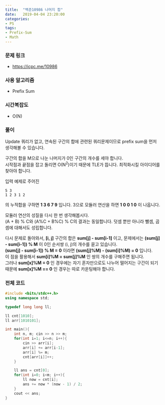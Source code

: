 ```yaml
---
title:  "백준10986 나머지 합"
date:   2019-04-04 23:20:00
categories:
- PS
tags:
- Prefix-Sum
- Math
---
```


### 문제 링크
* https://icpc.me/10986

### 사용 알고리즘
* Prefix Sum

### 시간복잡도
* O(N)

### 풀이
Update 쿼리가 없고, 연속된 구간의 합에 관련된 쿼리문제이므로 prefix sum을 먼저 생각해볼 수 있습니다.

구간의 합을 M으로 나눈 나머지가 0인 구간의 개수를 세야 합니다.<br>
시작점과 끝점을 잡고 돌리면 O(N<sup>2</sup>)이기 때문에 TLE가 뜹니다. 최적화시킬 아이디어를 찾아야 합니다.

입력 예제로 주어진
```
5 3
1 2 3 1 2
```
의 누적합을 구하면 **1 3 6 7 9** 입니다. 3으로 모듈러 연산을 하면 **1 0 0 1 0** 이 나옵니다.

모듈러 연산의 성질을 다시 한 번 생각해봅시다.<br>
(A + B) % C와 (A%C + B%C) % C의 결과는 동일합니다. 덧셈 뿐만 아니라 뺄셈, 곱셈에 대해서도 성립합니다.

다시 문제로 돌아와서, **[i, j]** 구간의 합은 **sum[j] - sum[i-1]** 이고, 문제에서는 **(sum[j] - sum[i-1]) % M** 이 0인 순서쌍 (i, j)의 개수를 묻고 있습니다.<br>
**(sum[j] - sum[i-1]) % M = 0** 이라면 **(sum[j]%M) - (sum[i]%M) = 0** 입니다.<Br>
이 점을 활용해서 **sum[i]%M = sum[j]%M** 인 쌍의 개수를 구해주면 됩니다.<br>
그러나 **sum[x]%M = 0** 인 경우에는 자기 혼자만으로도 나누어 떨어지는 구간이 되기 때문에 **sum[x]%M == 0** 인 경우는 따로 카운팅해야 합니다.

### 전체 코드
```cpp
#include <bits/stdc++.h>
using namespace std;

typedef long long ll;

ll cnt[1010];
ll arr[1010101];

int main(){
	int n, m; cin >> n >> m;
	for(int i=1; i<=n; i++){
		cin >> arr[i];
		arr[i] += arr[i-1];
		arr[i] %= m;
		cnt[arr[i]]++;
	}

	ll ans = cnt[0];
	for(int i=0; i<m; i++){
		ll now = cnt[i];
		ans += now * (now - 1) / 2;
	}
	cout << ans;
}
```
